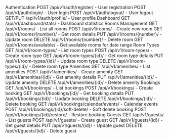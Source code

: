 Authentication
POST /api/v1/auth/register/ - User registration
POST /api/v1/auth/login/ - User login
POST /api/v1/auth/logout/ - User logout
GET/PUT /api/v1/auth/profile/ - User profile
Dashboard
GET /api/v1/dashboard/stats/ - Dashboard statistics
Rooms Management
GET /api/v1/rooms/ - List all rooms
POST /api/v1/rooms/ - Create new room
GET /api/v1/rooms/{number}/ - Get room details
PUT /api/v1/rooms/{number}/ - Update room
DELETE /api/v1/rooms/{number}/ - Delete room
GET /api/v1/rooms/available/ - Get available rooms for date range
Room Types
GET /api/v1/room-types/ - List room types
POST /api/v1/room-types/ - Create room type
GET /api/v1/room-types/{id}/ - Get room type details
PUT /api/v1/room-types/{id}/ - Update room type
DELETE /api/v1/room-types/{id}/ - Delete room type
Amenities
GET /api/v1/amenities/ - List amenities
POST /api/v1/amenities/ - Create amenity
GET /api/v1/amenities/{id}/ - Get amenity details
PUT /api/v1/amenities/{id}/ - Update amenity
DELETE /api/v1/amenities/{id}/ - Delete amenity
Bookings
GET /api/v1/bookings/ - List bookings
POST /api/v1/bookings/ - Create booking
GET /api/v1/bookings/{id}/ - Get booking details
PUT /api/v1/bookings/{id}/ - Update booking
DELETE /api/v1/bookings/{id}/ - Delete booking
GET /api/v1/bookings/calendar/events/ - Calendar events
POST /api/v1/bookings/{id}/soft-delete/ - Soft delete booking
POST /api/v1/bookings/{id}/restore/ - Restore booking
Guests
GET /api/v1/guests/ - List guests
POST /api/v1/guests/ - Create guest
GET /api/v1/guests/{id}/ - Get guest details
PUT /api/v1/guests/{id}/ - Update guest
DELETE /api/v1/guests/{id}/ - Delete guest